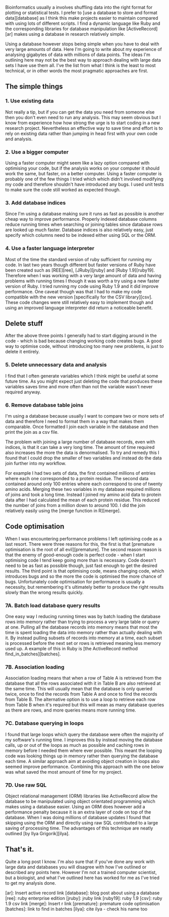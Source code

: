 Bioinformatics usually a involves shuffling data into the right format for plotting or statistical tests. I prefer to [use a database to store and format data][database] as I think this make projects easier to maintain compared with using lots of different scripts. I find a dynamic language like Ruby and the corresponding libraries for database manipulation like [ActiveRecord][ar] makes using a database in research relatively simple.

Using a database however stops being simple when you have to deal with very large amounts of data. Here I'm going to write about my experience of analysing gigabytes of data with millions of data points. The ideas I'm outlining here may not be the best way to approach dealing with large data sets I have use them all. I've the list from what I think is the least to most technical, or in other words the most pragmatic approaches are first.

## The simple things

### 1. Use existing data

Not really a tip, but if you can get the data you need from someone else then you don't even need to run any analysis. This may seem obvious but I know from experience how how strong the urge is to start coding in a new research project. Nevertheless an effective way to save time and effort is to rely on existing data rather than jumping in head first with your own code and analysis.

### 2. Use a bigger computer

Using a faster computer might seem like a lazy option compared with optimising your code, but if the analysis works on your computer it should work the same, but faster, on a better computer. Using a faster computer is probably one of the few things I tried which which didn't involved modifying my code and therefore shouldn't have introduced any bugs. I used unit tests to make sure the code still worked as expected though.

### 3. Add database indices

Since I'm using a database making sure it runs as fast as possible is another cheap way to improve performance. Properly indexed database columns reduce running times when searching or joining tables since database rows are looked up much faster. Database indices is also relatively easy, just specify which columns need to be indexed either using SQL or the ORM.

### 4. Use a faster language interpreter

Most of the time the standard version of ruby sufficient for running my code. In last two years though different but faster versions of Ruby have been created such as [REE][ree], [JRuby][jruby] and [Ruby 1.9][ruby19]. Therefore when I was working with a very large amount of data and having problems with running times I though it was worth a try using a new faster version of Ruby. I tried running my code using Ruby 1.9 and it did improve performance. One caveat though was that I had to make my code compatible with the new version [specifically for the CSV library][csv]. These code changes were still relatively easy to implement though and using an improved language interpreter did return a noticeable benefit.

## Delete stuff

After the above three points I generally had to start digging around in the code - which is bad because changing working code creates bugs. A good way to optimise code, without introducing too many new problems, is just to delete it entirely.

### 5. Delete unnecessary data and analysis

I find that I often generate variables which I think might be useful at some future time. As you might expect just deleting the code that produces these variables saves time and more often than not the variable wasn't never required anyway.

### 6. Remove database table joins

I'm using a database because usually I want to compare two or more sets of data and therefore I need to format them in a way that makes them comparable. Once formatted I join each variable in the database and then print the join as a csv file.

The problem with joining a large number of database records, even with indices, is that it can take a very long time. The amount of time required also increases the more the data is denormalised. To try and remedy this I found that I could drop the smaller of two variables and instead do the data join further into my workflow.

For example I had two sets of data, the first contained millions of entries where each one corresponded to a protein residue. The second data contained around only 100 entries where each correspond to one of twenty amino acids. Merging these two variables in my database required millions of joins and took a long time. Instead I joined my amino acid data to protein data after I had calculated the mean of each protein residue. This reduced the number of joins from a million down to around 100. I did the join relatively easily using the [merge function in R][merge].

## Code optimisation

When I was encountering performance problems I left optimising code as a last resort. There were three reasons for this, the first is that [premature optimisation is the root of all evil][premature]. The second reason reason is that the enemy of good-enough code is perfect code - when I start optimising code I tend keep going more than is necessary. Code doesn't need to be as fast as possible though, just fast enough to get the desired results. The third point is that optimising code, means changing code, which introduces bugs and so the more the code is optimised the more chance of bugs. Unfortunately code optimisation for performance is usually a necessity, but remembering it's ultimately better to produce the right results slowly than the wrong results quickly.

### 7A. Batch load database query results

One easy way I reducing running times was by batch loading the database rows into memory rather than trying to process a very large table or query at one. Pulling all the database records into memory means that most the time is spent loading the data into memory rather than actually dealing with it. By instead pulling subsets of records into memory at a time, each subset is processed before the next set or rows is retrieved meaning less memory used up. A example of this in Ruby is [the ActiveRecord method find_in_batches][batches]. 

### 7B. Association loading

Association loading means that when a row of Table A is retrieved from the database that all the rows associated with it in Table B are also retrieved at the same time. This will usually mean that the database is only queried twice, once to find the records from Table A and once to find the records from Table B. The alternative option is to use a loop to retrieve each row from Table B when it's required but this will mean as many database queries as there are rows, and more queries means more running time.

### 7C. Database querying in loops

I found that large loops which query the database were often the majority of my software's running time. I improves this by instead moving the database calls, up or out of the loops as much as possible and caching rows in memory before I needed them where ever possible. This meant the looping code was looking things up in memory rather then querying the database each time. A similar approach aim at avoiding object creation in loops also seemed improve performance. Combining this approach with the one below was what saved the most amount of time for my project.

### 7D. Use raw SQL

Object relational management (ORM) libraries like ActiveRecord allow the database to be manipulated using object orientated programming which makes using a database easier. Using an ORM does however add a performance penalty because it is an extra layer of code on top of the database. When I was doing millions of database updates I found that skipping using the ORM and directly using raw SQL contributed to a large saving of processing time. The advantages of this technique are neatly outlined [by Ilya Grigorik][ilya].

## That's it.

Quite a long post I know. I'm also sure that if you've done any work with large data and databases you will disagree with how I've outlined or described any points here. However I'm not a trained computer scientist, but a biologist, and what I've outlined here has worked for me as I've tried to get my analysis done.

[ar]: Insert active record link
[database]: blog post about using a database
[ree]: ruby enterprise edition
[jruby]: jruby link
[ruby19]: ruby 1.9
[csv]: ruby 1.9 csv link
[merge]: Insert r link
[premature]: premature code optimisation
[batches]: link to find in batches
[ilya]: cite ilya - check his name too
